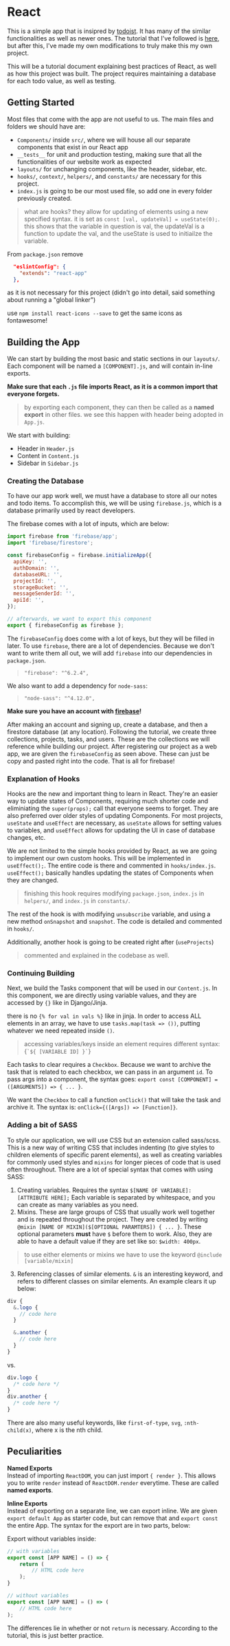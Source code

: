 # React
This is a simple app that is insipred by [todoist](https://todoist.com/). It has many of the similar functionalities as well as newer ones. The tutorial that I've followed is [here](https://youtu.be/HgfA4W_VjmI), but after this, I've made my own modifications to truly make this my own project. 

This will be a tutorial document explaining best practices of React, as well as how this project was built. The project requires maintaining a database for each todo value, as well as testing. 

## Getting Started
Most files that come with the app are not useful to us. The main files and folders we should have are:
- `Components/` inside `src/`, where we will house all our separate components that exist in our React app
- `__tests__` for unit and production testing, making sure that all the functionalities of our website work as expected
- `layouts/` for unchanging components, like the header, sidebar, etc. 
- `hooks/`, `context/`, `helpers/`, and `constants/` are necessary for this project.
- `index.js` is going to be our most used file, so add one in every folder previously created. 

> what are hooks? they allow for updating of elements using a new specified syntax. it is set as `const [val, updateVal] = useState(0);`. this shows that the variable in question is val, the updateVal is a function to update the val, and the useState is used to initiailze the variable. 

From `package.json` remove 
```json 
  "eslintConfig": {
    "extends": "react-app"
  },
```
as it is not necessary for this project (didn't go into detail, said something about running a "global linker")

use `npm install react-icons --save` to get the same icons as fontawesome!

## Building the App
We can start by building the most basic and static sections in our `layouts/`. Each component will be named a `[COMPONENT].js`, and will contain in-line exports.  

**Make sure that each `.js` file imports React, as it is a common import that everyone forgets.**

> by exporting each component, they can then be called as a **named export** in other files. we see this happen with header being adopted in `App.js`. 

We start with building:
- Header in `Header.js`
- Content in `Content.js`
- Sidebar in `Sidebar.js`

### Creating the Database
To have our app work well, we must have a database to store all our notes and todo items. To accomplish this, we will be using `firebase.js`, which is a database primarily used by react developers. 

The firebase comes with a lot of inputs, which are below:
```js
import firebase from 'firebase/app';
import 'firebase/firestore';

const firebaseConfig = firebase.initializeApp({
  apiKey: '',
  authDomain: '',
  databaseURL: '', 
  projectId: '', 
  storageBucket: '', 
  messageSenderId: '', 
  apiId: '', 
});

// afterwards, we want to export this component
export { firebaseConfig as firebase };
```

The `firebaseConfig` does come with a lot of keys, but they will be filled in later. To use `firebase`, there are a lot of dependencies. Because we don't want to write them all out, we will add `firebase` into our dependencies in `package.json`. 
> `"firebase": "^6.2.4",`

We also want to add a dependency for `node-sass`:
> `"node-sass": "^4.12.0",`

**Make sure you have an account with [firebase](https://console.firebase.google.com)!** 

After making an account and signing up, create a database, and then a firestore database (at any location). Following the tutorial, we create three collections, projects, tasks, and users. These are the collections we will reference while building our project. After registering our project as a web app, we are given the `firebaseConfig` as seen above. These can just be copy and pasted right into the code. That is all for firebase!

### Explanation of Hooks
Hooks are the new and important thing to learn in React. They're an easier way to update states of Components, requiring much shorter code and eliminiating the `super(props);` call that everyone seems to forget. They are also preferred over older styles of updating Components. For most projects, `useState` and `useEffect` are necessary, as `useState` allows for setting values to variables, and `useEffect` allows for updating the UI in case of database changes, etc. 

We are not limited to the simple hooks provided by React, as we are going to implement our own custom hooks. This will be implemented in `useEffect();`. The entire code is there and commented in `hooks/index.js`. `useEffect();` basically handles updating the states of Components when they are changed. 
> finishing this hook requires modifying `package.json`, `index.js` in `helpers/`, and `index.js` in `constants/`.

The rest of the hook is with modifying `unsubscribe` variable, and using a new method `onSnapshot` and `snapshot`. The code is detailed and commented in `hooks/`. 

Additionally, another hook is going to be created right after (`useProjects`)
> commented and explained in the codebase as well.

### Continuing Building
Next, we build the Tasks component that will be used in our `Content.js`. In this component, we are directly using variable values, and they are accessed by `{}` like in Django/Jinja.

there is no `{% for val in vals %}` like in jinja. In order to access ALL elements in an array, we have to use `tasks.map(task => ())`, putting whatever we need repeated inside `()`. 
> accessing variables/keys inside an element requires different syntax: {`` `${ [VARIABLE ID] }` ``}

Each tasks to clear requires a `Checkbox`. Because we want to archive the task that is related to each checkbox, we can pass in an argument `id`. To pass args into a component, the syntax goes: `export const [COMPONENT] = ([ARGUMENTS]) => { ... }`.

We want the `Checkbox` to call a function `onClick()` that will take the task and archive it. The syntax is: `onClick={([Args]) => [Function]}`. 

### Adding a bit of SASS 
To style our application, we will use CSS but an extension called sass/scss. This is a new way of writing CSS that includes indenting (to give styles to children elements of specific parent elements), as well as creating variables for commonly used styles and `mixins` for longer pieces of code that is used often throughout. There are a lot of special syntax that comes with using SASS:

1. Creating variables. Requires the syntax `$[NAME OF VARIABLE]: [ATTRIBUTE HERE];` Each variable is separated by whitespace, and you can create as many variables as you need. 
2. Mixins. These are large groups of CSS that usually work well together and is repeated throughout the project. They are created by writing `@mixin [NAME OF MIXIN]($[OPTIONAL PARAMTERS]) { ... }`. These optional parameters **must** have `$` before them to work. Also, they are able to have a default value if they are set like so: `$width: 400px`.
> to use either elements or mixins we have to use the keyword `@include [variable/mixin]`
3. Referencing classes of similar elements. `&` is an interesting keyword, and refers to different classes on similar elements. An example clears it up below:
```scss
div {
  &.logo {
    // code here
  }

  &.another {
    // code here
  }
}
```
vs.
```css
div.logo {
  /* code here */
}
div.another {
  /* code here */
}
```
There are also many useful keywords, like `first-of-type`, `svg`, `:nth-child(x)`, where x is the nth child.

## Peculiarities 
**Named Exports**  
Instead of importing `ReactDOM`, you can just import `{ render }`. This allows you to write `render` instead of `ReactDOM.render` everytime. These are called **named exports**.

**Inline Exports**  
Instead of exporting on a separate line, we can export inline. We are given `export default App` as starter code, but can remove that and `export const` the entire App. The syntax for the export are in two parts, below:

Export without variables inside:
```js
// with variables
export const [APP NAME] = () => {
    return (
        // HTML code here
    );
}

// without variables
export const [APP NAME] = () => (
    // HTML code here
);
```

The differences lie in whether or not `return` is necessary. According to the tutorial, this is just better practice. 